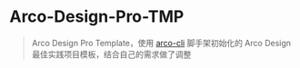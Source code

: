 # Arco-Design-Pro-TMP

> Arco Design Pro Template，使用 [arco-cli](https://github.com/arco-design/arco-cli) 脚手架初始化的 Arco Design 最佳实践项目模板，结合自己的需求做了调整
